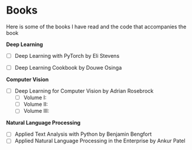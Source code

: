 # Books

Here is some of the books I have read and the code that accompanies the book


**Deep Learning**
- [ ] Deep Learning with PyTorch by Eli Stevens
- [ ] Deep Learning Cookbook by Douwe Osinga


**Computer Vision**
- [ ] Deep Learning for Computer Vision by Adrian Rosebrock
    - [ ] Volume I: 
    - [ ] Volume II: 
    - [ ] Volume III: 

**Natural Language Processing**
- [ ] Applied Text Analysis with Python by Benjamin Bengfort 
- [ ] Applied Natural Language Processing in the Enterprise by Ankur Patel
